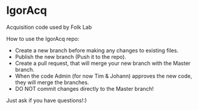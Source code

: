 # IgorAcq
Acquisition code used by Folk Lab

How to use the IgorAcq repo:
- Create a new branch before making any changes to existing files.
- Publish the new branch (Push it to the repo).
- Create a pull request, that will merge your new branch with the Master branch.
- When the code Admin (for now Tim & Johann) approves the new code, they will merge the branches.
- DO NOT commit changes directly to the Master branch!

Just ask if you have questions!:)
